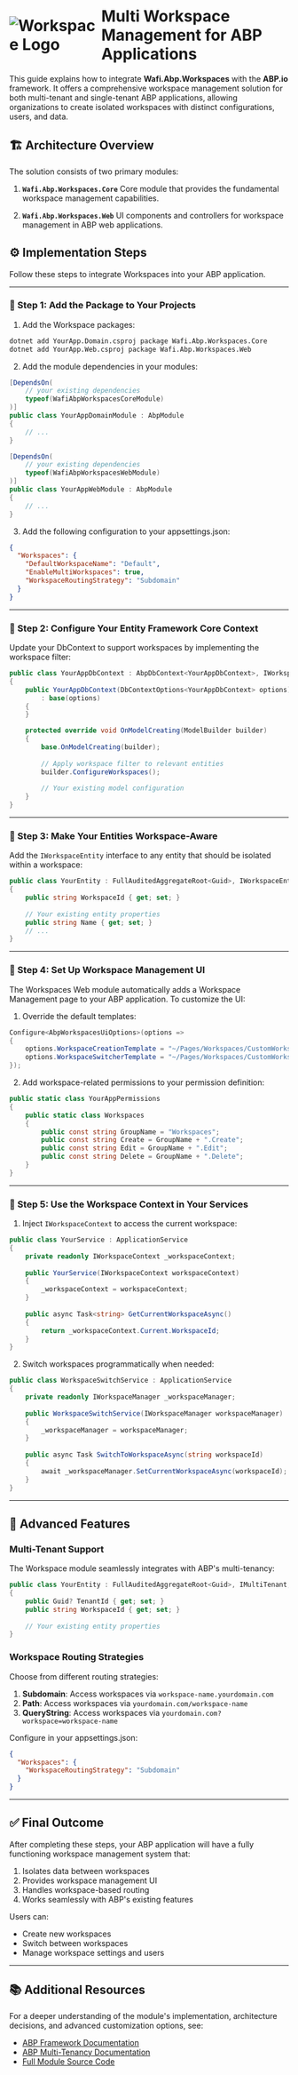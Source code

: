 <h1 style="display: flex; align-items: center;">
  <img src="https://img.icons8.com/color/48/workspace.png" alt="Workspace Logo" style="vertical-align: middle; margin-right: 10px;">
  Multi Workspace Management for ABP Applications
</h1>

This guide explains how to integrate **Wafi.Abp.Workspaces** with the **ABP.io** framework. It offers a comprehensive workspace management solution for both multi-tenant and single-tenant ABP applications, allowing organizations to create isolated workspaces with distinct configurations, users, and data.


## 🏗️ Architecture Overview

The solution consists of two primary modules:

1. **`Wafi.Abp.Workspaces.Core`**
   Core module that provides the fundamental workspace management capabilities.

2. **`Wafi.Abp.Workspaces.Web`**
   UI components and controllers for workspace management in ABP web applications.


## ⚙️ Implementation Steps

Follow these steps to integrate Workspaces into your ABP application.

---

### 🔹 Step 1: Add the Package to Your Projects

1. Add the Workspace packages:

```bash
dotnet add YourApp.Domain.csproj package Wafi.Abp.Workspaces.Core
dotnet add YourApp.Web.csproj package Wafi.Abp.Workspaces.Web
```

2. Add the module dependencies in your modules:

```csharp
[DependsOn(
    // your existing dependencies
    typeof(WafiAbpWorkspacesCoreModule)
)]
public class YourAppDomainModule : AbpModule
{
    // ...
}

[DependsOn(
    // your existing dependencies
    typeof(WafiAbpWorkspacesWebModule)
)]
public class YourAppWebModule : AbpModule
{
    // ...
}
```

3. Add the following configuration to your appsettings.json:

```json
{
  "Workspaces": {
    "DefaultWorkspaceName": "Default",
    "EnableMultiWorkspaces": true,
    "WorkspaceRoutingStrategy": "Subdomain"
  }
}
```

---

### 🔹 Step 2: Configure Your Entity Framework Core Context

Update your DbContext to support workspaces by implementing the workspace filter:

```csharp
public class YourAppDbContext : AbpDbContext<YourAppDbContext>, IWorkspaceFilterEnabled
{
    public YourAppDbContext(DbContextOptions<YourAppDbContext> options) 
        : base(options)
    {
    }

    protected override void OnModelCreating(ModelBuilder builder)
    {
        base.OnModelCreating(builder);
        
        // Apply workspace filter to relevant entities
        builder.ConfigureWorkspaces();
        
        // Your existing model configuration
    }
}
```

---

### 🔹 Step 3: Make Your Entities Workspace-Aware

Add the `IWorkspaceEntity` interface to any entity that should be isolated within a workspace:

```csharp
public class YourEntity : FullAuditedAggregateRoot<Guid>, IWorkspaceEntity
{
    public string WorkspaceId { get; set; }
    
    // Your existing entity properties
    public string Name { get; set; }
    // ...
}
```

---

### 🔹 Step 4: Set Up Workspace Management UI

The Workspaces Web module automatically adds a Workspace Management page to your ABP application. To customize the UI:

1. Override the default templates:

```csharp
Configure<AbpWorkspacesUiOptions>(options =>
{
    options.WorkspaceCreationTemplate = "~/Pages/Workspaces/CustomWorkspaceCreation.cshtml";
    options.WorkspaceSwitcherTemplate = "~/Pages/Workspaces/CustomWorkspaceSwitcher.cshtml";
});
```

2. Add workspace-related permissions to your permission definition:

```csharp
public static class YourAppPermissions
{
    public static class Workspaces
    {
        public const string GroupName = "Workspaces";
        public const string Create = GroupName + ".Create";
        public const string Edit = GroupName + ".Edit";
        public const string Delete = GroupName + ".Delete";
    }
}
```

---

### 🔹 Step 5: Use the Workspace Context in Your Services

1. Inject `IWorkspaceContext` to access the current workspace:

```csharp
public class YourService : ApplicationService
{
    private readonly IWorkspaceContext _workspaceContext;
    
    public YourService(IWorkspaceContext workspaceContext)
    {
        _workspaceContext = workspaceContext;
    }
    
    public async Task<string> GetCurrentWorkspaceAsync()
    {
        return _workspaceContext.Current.WorkspaceId;
    }
}
```

2. Switch workspaces programmatically when needed:

```csharp
public class WorkspaceSwitchService : ApplicationService
{
    private readonly IWorkspaceManager _workspaceManager;
    
    public WorkspaceSwitchService(IWorkspaceManager workspaceManager)
    {
        _workspaceManager = workspaceManager;
    }
    
    public async Task SwitchToWorkspaceAsync(string workspaceId)
    {
        await _workspaceManager.SetCurrentWorkspaceAsync(workspaceId);
    }
}
```

---

## 🚀 Advanced Features

### Multi-Tenant Support

The Workspace module seamlessly integrates with ABP's multi-tenancy:

```csharp
public class YourEntity : FullAuditedAggregateRoot<Guid>, IMultiTenant, IWorkspaceEntity
{
    public Guid? TenantId { get; set; }
    public string WorkspaceId { get; set; }
    
    // Your existing entity properties
}
```

### Workspace Routing Strategies

Choose from different routing strategies:

1. **Subdomain**: Access workspaces via `workspace-name.yourdomain.com`
2. **Path**: Access workspaces via `yourdomain.com/workspace-name`
3. **QueryString**: Access workspaces via `yourdomain.com?workspace=workspace-name`

Configure in your appsettings.json:

```json
{
  "Workspaces": {
    "WorkspaceRoutingStrategy": "Subdomain"
  }
}
```

---

## ✅ Final Outcome 

After completing these steps, your ABP application will have a fully functioning workspace management system that:

1. Isolates data between workspaces
2. Provides workspace management UI
3. Handles workspace-based routing
4. Works seamlessly with ABP's existing features

Users can:
- Create new workspaces
- Switch between workspaces
- Manage workspace settings and users

---

## 📚 Additional Resources

For a deeper understanding of the module's implementation, architecture decisions, and advanced customization options, see:

- [ABP Framework Documentation](https://docs.abp.io/en/abp/latest/)
- [ABP Multi-Tenancy Documentation](https://docs.abp.io/en/abp/latest/Multi-Tenancy)
- [Full Module Source Code](https://github.com/WafiSolutions/Wafi.Abp.Workspaces) 